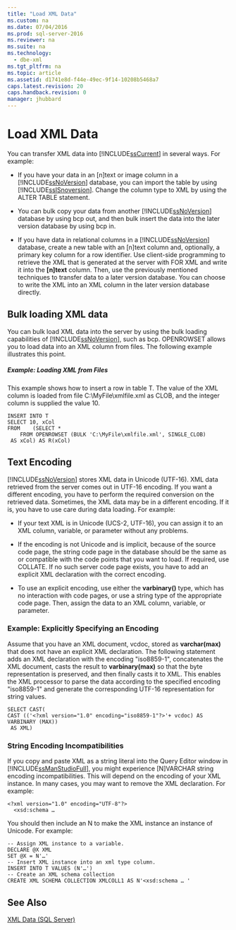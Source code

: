 ```yaml
---
title: "Load XML Data"
ms.custom: na
ms.date: 07/04/2016
ms.prod: sql-server-2016
ms.reviewer: na
ms.suite: na
ms.technology: 
  - dbe-xml
ms.tgt_pltfrm: na
ms.topic: article
ms.assetid: d1741e8d-f44e-49ec-9f14-10208b5468a7
caps.latest.revision: 20
caps.handback.revision: 0
manager: jhubbard
---
```

# Load XML Data
You can transfer XML data into [!INCLUDE[ssCurrent](../../Topics/TopicNameContainA/tokens/ssCurrent_md.md)] in several ways. For example:  
  
-   If you have your data in an [n]text or image column in a [!INCLUDE[ssNoVersion](../../Topics/TopicNameContainA/tokens/ssNoVersion_md.md)] database, you can import the table by using [!INCLUDE[ssISnoversion](../../Topics/TopicNameContainA/tokens/ssISnoversion_md.md)]. Change the column type to XML by using the ALTER TABLE statement.  
  
-   You can bulk copy your data from another [!INCLUDE[ssNoVersion](../../Topics/TopicNameContainA/tokens/ssNoVersion_md.md)] database by using bcp out, and then bulk insert the data into the later version database by using bcp in.  
  
-   If you have data in relational columns in a [!INCLUDE[ssNoVersion](../../Topics/TopicNameContainA/tokens/ssNoVersion_md.md)] database, create a new table with an [n]text column and, optionally, a primary key column for a row identifier. Use client-side programming to retrieve the XML that is generated at the server with FOR XML and write it into the **[n]text** column. Then, use the previously mentioned techniques to transfer data to a later version database. You can choose to write the XML into an XML column in the later version database directly.  
  
## Bulk loading XML data  
 You can bulk load XML data into the server by using the bulk loading capabilities of [!INCLUDE[ssNoVersion](../../Topics/TopicNameContainA/tokens/ssNoVersion_md.md)], such as bcp. OPENROWSET allows you to load data into an XML column from files. The following example illustrates this point.  
  
##### Example: Loading XML from Files  
 This example shows how to insert a row in table T. The value of the XML column is loaded from file C:\MyFile\xmlfile.xml as CLOB, and the integer column is supplied the value 10.  
  
```  
INSERT INTO T  
SELECT 10, xCol  
FROM    (SELECT *      
    FROM OPENROWSET (BULK 'C:\MyFile\xmlfile.xml', SINGLE_CLOB)   
 AS xCol) AS R(xCol)  
```  
  
## Text Encoding  
 [!INCLUDE[ssNoVersion](../../Topics/TopicNameContainA/tokens/ssNoVersion_md.md)] stores XML data in Unicode (UTF-16). XML data retrieved from the server comes out in UTF-16 encoding. If you want a different encoding, you have to perform the required conversion on the retrieved data. Sometimes, the XML data may be in a different encoding. If it is, you have to use care during data loading. For example:  
  
-   If your text XML is in Unicode (UCS-2, UTF-16), you can assign it to an XML column, variable, or parameter  without any problems.  
  
-   If the encoding is not Unicode and is implicit, because of the source code page, the string code page in the database should be the same as or compatible with the code points that you want to load. If required, use COLLATE. If no such server code page exists, you have to add an explicit XML declaration with the correct encoding.  
  
-   To use an explicit encoding, use either the **varbinary()** type, which has no interaction with code pages, or use a string type of the appropriate code page. Then, assign the data to an XML column, variable, or parameter.  
  
### Example: Explicitly Specifying an Encoding  
 Assume that you have an XML document, vcdoc, stored as **varchar(max)** that does not have an explicit XML declaration. The following statement adds an XML declaration with the encoding "iso8859-1", concatenates the XML document, casts the result to **varbinary(max)** so that the byte representation is preserved, and then finally casts it to XML. This enables the XML processor to parse the data according to the specified encoding "iso8859-1" and generate the corresponding UTF-16 representation for string values.  
  
```  
SELECT CAST(   
CAST (('<?xml version="1.0" encoding="iso8859-1"?>'+ vcdoc) AS VARBINARY (MAX))   
 AS XML)  
```  
  
### String Encoding Incompatibilities  
 If you copy and paste XML as a string literal into the Query Editor window in [!INCLUDE[ssManStudioFull](../../Topics/TopicNameContainA/tokens/ssManStudioFull_md.md)], you might experience [N]VARCHAR string encoding incompatibilities. This will depend on the encoding of your XML instance. In many cases, you may want to remove the XML declaration. For example:  
  
```  
<?xml version="1.0" encoding="UTF-8"?>  
  <xsd:schema …  
```  
  
 You should then include an N to make the XML instance an instance of Unicode. For example:  
  
```  
-- Assign XML instance to a variable.  
DECLARE @X XML  
SET @X = N'…'  
-- Insert XML instance into an xml type column.  
INSERT INTO T VALUES (N'…')  
-- Create an XML schema collection  
CREATE XML SCHEMA COLLECTION XMLCOLL1 AS N'<xsd:schema … '  
```  
  
## See Also  
 [XML Data (SQL Server)](../../Topics/TopicNameNotContainA/XML-Data--SQL-Server-.md)